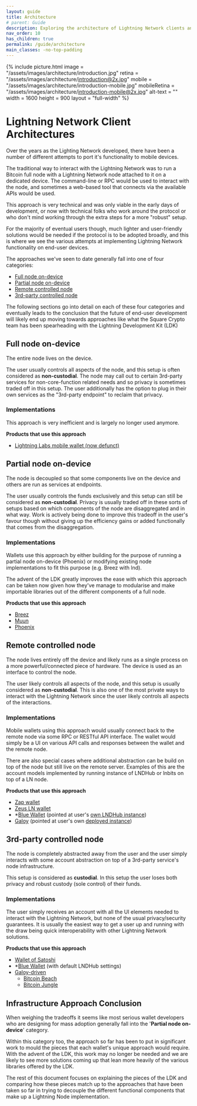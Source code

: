 ```yaml
---
layout: guide
title: Architecture
# parent: Guide
description: Exploring the architecture of Lightning Network clients and nodes
nav_order: 10
has_children: true
permalink: /guide/architecture
main_classes: -no-top-padding
---
```


{% include picture.html 
   image = "/assets/images/architecture/introduction.jpg"
   retina = "/assets/images/architecture/introduction@2x.jpg"
   mobile = "/assets/images/architecture/introduction-mobile.jpg"
   mobileRetina = "/assets/images/architecture/introduction-mobile@2x.jpg"
   alt-text = ""
   width = 1600
   height = 900
   layout = "full-width"
%}

# Lightning Network Client Architectures

Over the years as the Lighting Network developed, there have been a number of different attempts to port it's functionality to mobile devices.

The traditional way to interact with the Lightning Network was to run a Bitcoin full node with a Lightning Network node attached to it on a dedicated device. The command-line or RPC would be used to interact with the node, and sometimes a web-based tool that connects via the available APIs would be used.

This approach is very technical and was only viable in the early days of development, or now with technical folks who work around the protocol or who don't mind working through the extra steps for a more "robust" setup.

For the majority of eventual users though, much lighter and user-friendly solutions would be needed if the protocol is to be adopted broadly, and this is where we see the various attempts at implementing Lightning Network functionality on end-user devices.

The approaches we've seen to date generally fall into one of four categories:

- [Full node on-device](#full-node-on-device)
- [Partial node on-device](#partial-node-on-device)
- [Remote controlled node](#remote-controlled-node)
- [3rd-party controlled node](#3rd-party-controlled-node)

The following sections go into detail on each of these four categories and eventually leads to the conclusion that the future of end-user development will likely end up moving towards approaches like what the Square Crypto team has been spearheading with the Lightning Development Kit (LDK)

## Full node on-device

The entire node lives on the device.

The user usually controls all aspects of the node, and this setup is often considered as **non-custodial**. The node may call out to certain 3rd-party services for non-core-function related needs and so privacy is sometimes traded off in this setup. The user additionally has the option to plug in their own services as the "3rd-party endpoint" to reclaim that privacy.

### Implementations

This approach is very inefficient and is largely no longer used anymore.

**Products that use this approach**

- [Lightning Labs mobile wallet (now defunct)](https://github.com/lightninglabs/lightning-app)

## Partial node on-device

The node is decoupled so that some components live on the device and others are run as services at endpoints.

The user usually controls the funds exclusively and this setup can still be considered as **non-custodial**. Privacy is usually traded off in these sorts of setups based on which components of the node are disaggregated and in what way. Work is actively being done to improve this tradeoff in the user's favour though without giving up the efficiency gains or added functionally that comes from the disaggregation.

### Implementations

Wallets use this approach by either building for the purpose of running a partial node on-device (Phoenix) or modifying existing node implementations to fit this purpose (e.g. Breez with lnd).

The advent of the LDK greatly improves the ease with which this approach can be taken now given how they've manage to modularise and make importable libraries out of the different components of a full node.

**Products that use this approach**
	
- [Breez](https://breez.technology/)
- [Muun](https://muun.com/)
- [Phoenix](https://phoenix.acinq.co/)

## Remote controlled node

The node lives entirely off the device and likely runs as a single process on a more powerful/connected piece of hardware. The device is used as an interface to control the node.

The user likely controls all aspects of the node, and this setup is usually considered as **non-custodial**. This is also one of the most private ways to interact with the Lightning Network since the user likely controls all aspects of the interactions.

### Implementations

Mobile wallets using this approach would usually connect back to the remote node via some RPC or RESTful API interface. The wallet would simply be a UI on various API calls and responses between the wallet and the remote node.

There are also special cases where additional abstraction can be build on top of the node but still live on the remote server. Examples of this are the account models implemented by running instance of LNDHub or lnbits on top of a LN node.

**Products that use this approach**

- [Zap wallet](https://zaphq.io/)
- [Zeus LN wallet](https://zeusln.app/)
- \*[Blue Wallet](https://bluewallet.io/) (pointed at user's [own LNDHub instance](https://bluewallet.io/lndhub/))
- [Galoy](https://github.com/GaloyMoney/awesome-galoy) (pointed at user's own [deployed instance](https://github.com/GaloyMoney/galoy/blob/main/DEV.md_))

## 3rd-party controlled node

The node is completely abstracted away from the user and the user simply interacts with some account abstraction on top of a 3rd-party service's node infrastructure.

This setup is considered as **custodial**. In this setup the user loses both privacy and robust custody (sole control) of their funds.

### Implementations

The user simply receives an account with all the UI elements needed to interact with the Lightning Network, but none of the usual privacy/security guarantees. It is usually the easiest way to get a user up and running with the draw being quick interoperability with other Lightning Network solutions.

**Products that use this approach**

- [Wallet of Satoshi](https://www.walletofsatoshi.com/)
- \*[Blue Wallet](https://bluewallet.io) (with default LNDHub settings)
- [Galoy-driven](https://galoy.io)
  - [Bitcoin Beach](https://ln.bitcoinbeach.com/)
  - [Bitcoin Jungle](https://bitcoinjungle.app/)

## Infrastructure Approach Conclusion

When weighing the tradeoffs it seems like most serious wallet developers who are designing for mass adoption generally fall into the '**Partial node on-device**' category.

Within this category too, the approach so far has been to put in significant work to mould the pieces that each wallet's unique approach would require. With the advent of the LDK, this work may no longer be needed and we are likely to see more solutions coming up that lean more heavily of the various libraries offered by the LDK.

The rest of this document focuses on explaining the pieces of the LDK and comparing how these pieces match up to the approaches that have been taken so far in trying to decouple the different functional components that make up a Lightning Node implementation.
